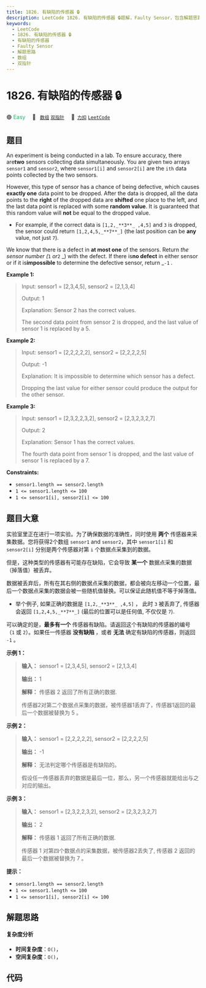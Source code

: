 ```yaml
---
title: 1826. 有缺陷的传感器 🔒
description: LeetCode 1826. 有缺陷的传感器 🔒题解，Faulty Sensor，包含解题思路、复杂度分析以及完整的 JavaScript 代码实现。
keywords:
  - LeetCode
  - 1826. 有缺陷的传感器 🔒
  - 有缺陷的传感器
  - Faulty Sensor
  - 解题思路
  - 数组
  - 双指针
---
```


# 1826. 有缺陷的传感器 🔒

🟢 <font color=#15bd66>Easy</font>&emsp; 🔖&ensp; [`数组`](/tag/array.md) [`双指针`](/tag/two-pointers.md)&emsp; 🔗&ensp;[`力扣`](https://leetcode.cn/problems/faulty-sensor) [`LeetCode`](https://leetcode.com/problems/faulty-sensor)

## 题目

An experiment is being conducted in a lab. To ensure accuracy, there
are**two** sensors collecting data simultaneously. You are given two arrays
`sensor1` and `sensor2`, where `sensor1[i]` and `sensor2[i]` are the `ith`
data points collected by the two sensors.

However, this type of sensor has a chance of being defective, which causes
**exactly one** data point to be dropped. After the data is dropped, all the
data points to the **right** of the dropped data are **shifted** one place to
the left, and the last data point is replaced with some **random value**. It
is guaranteed that this random value will **not** be equal to the dropped
value.

  * For example, if the correct data is `[1,2,_**3**_ ,4,5]` and `3` is dropped, the sensor could return `[1,2,4,5,_**7**_]` (the last position can be **any** value, not just `7`).

We know that there is a defect in **at most one** of the sensors. Return _the
sensor number (_`1` _or_`2` _) with the defect. If there is**no defect** in
either sensor or if it is**impossible** to determine the defective sensor,
return _`-1` _._



**Example 1:**

> Input: sensor1 = [2,3,4,5], sensor2 = [2,1,3,4]
> 
> Output: 1
> 
> Explanation: Sensor 2 has the correct values.
> 
> The second data point from sensor 2 is dropped, and the last value of sensor 1 is replaced by a 5.

**Example 2:**

> Input: sensor1 = [2,2,2,2,2], sensor2 = [2,2,2,2,5]
> 
> Output: -1
> 
> Explanation: It is impossible to determine which sensor has a defect.
> 
> Dropping the last value for either sensor could produce the output for the other sensor.

**Example 3:**

> Input: sensor1 = [2,3,2,2,3,2], sensor2 = [2,3,2,3,2,7]
> 
> Output: 2
> 
> Explanation: Sensor 1 has the correct values.
> 
> The fourth data point from sensor 1 is dropped, and the last value of sensor 1 is replaced by a 7.

**Constraints:**

  * `sensor1.length == sensor2.length`
  * `1 <= sensor1.length <= 100`
  * `1 <= sensor1[i], sensor2[i] <= 100`


## 题目大意

实验室里正在进行一项实验。为了确保数据的准确性，同时使用 **两个** 传感器来采集数据。您将获得2个数组 `sensor1` and
`sensor2`，其中 `sensor1[i]` 和 `sensor2[i]` 分别是两个传感器对第 `i` 个数据点采集到的数据。

但是，这种类型的传感器有可能存在缺陷，它会导致 **某一个** 数据点采集的数据（掉落值）被丢弃。

数据被丢弃后，所有在其右侧的数据点采集的数据，都会被向左移动一个位置，最后一个数据点采集的数据会被一些随机值替换。可以保证此随机值不等于掉落值。

  * 举个例子, 如果正确的数据是 `[1,2,_**3**_ ,4,5]` ， 此时 `3` 被丢弃了, 传感器会返回 `[1,2,4,5,_**7**_]` (最后的位置可以是任何值, 不仅仅是 `7`).

可以确定的是，**最多有一个** 传感器有缺陷。请返回这个有缺陷的传感器的编号 （`1` 或 `2`）。如果任一传感器 **没有缺陷** ，或者
**无法** 确定有缺陷的传感器，则返回 `-1` 。



**示例 1：**

> 
> 
> 
> 
> 
> **输入：** sensor1 = [2,3,4,5], sensor2 = [2,1,3,4]
> 
> **输出：** 1
> 
> **解释：** 传感器 2 返回了所有正确的数据.
> 
> 传感器2对第二个数据点采集的数据，被传感器1丢弃了，传感器1返回的最后一个数据被替换为 5 。

**示例 2：**

> 
> 
> 
> 
> 
> **输入：** sensor1 = [2,2,2,2,2], sensor2 = [2,2,2,2,5]
> 
> **输出：** -1
> 
> **解释：** 无法判定哪个传感器是有缺陷的。
> 
> 假设任一传感器丢弃的数据是最后一位，那么，另一个传感器就能给出与之对应的输出。
> 
> 

**示例 3：**

> 
> 
> 
> 
> 
> **输入：** sensor1 = [2,3,2,2,3,2], sensor2 = [2,3,2,3,2,7]
> 
> **输出：** 2
> 
> **解释：** 传感器 1 返回了所有正确的数据.
> 
> 传感器 1 对第四个数据点的采集数据，被传感器2丢失了, 传感器 2 返回的最后一个数据被替换为 7 。
> 
> 



**提示：**

  * `sensor1.length == sensor2.length`
  * `1 <= sensor1.length <= 100`
  * `1 <= sensor1[i], sensor2[i] <= 100`


## 解题思路

#### 复杂度分析

- **时间复杂度**：`O()`，
- **空间复杂度**：`O()`，

## 代码

```javascript

```